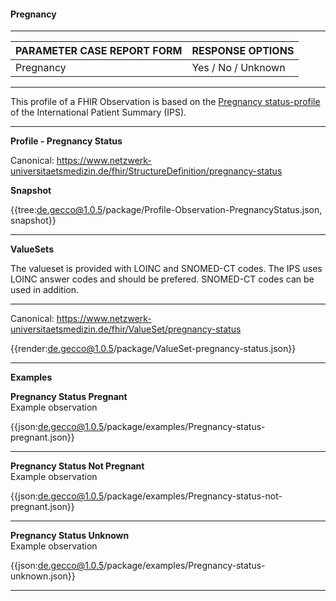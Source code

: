 #### Pregnancy

---

| PARAMETER CASE REPORT FORM | RESPONSE OPTIONS |
|--------------|-----------|
| Pregnancy | Yes / No / Unknown | 

---

This profile of a FHIR Observation is based on the [Pregnancy status-profile](https://build.fhir.org/ig/HL7/fhir-ips/StructureDefinition-Observation-pregnancy-status-uv-ips.html) of the International Patient Summary (IPS).

---

**Profile - Pregnancy Status**

Canonical: https://www.netzwerk-universitaetsmedizin.de/fhir/StructureDefinition/pregnancy-status

**Snapshot**

{{tree:de.gecco@1.0.5/package/Profile-Observation-PregnancyStatus.json, snapshot}} 

---

**ValueSets**

The valueset is provided with LOINC and SNOMED-CT codes. The IPS uses LOINC answer codes and should be prefered. SNOMED-CT codes can be used in addition.

---

Canonical: https://www.netzwerk-universitaetsmedizin.de/fhir/ValueSet/pregnancy-status

{{render:de.gecco@1.0.5/package/ValueSet-pregnancy-status.json}} 

---

**Examples**

**Pregnancy Status Pregnant**
<br>
Example observation

{{json:de.gecco@1.0.5/package/examples/Pregnancy-status-pregnant.json}}

---

**Pregnancy Status Not Pregnant**
<br>
Example observation

{{json:de.gecco@1.0.5/package/examples/Pregnancy-status-not-pregnant.json}}

---

**Pregnancy Status Unknown**
<br>
Example observation

{{json:de.gecco@1.0.5/package/examples/Pregnancy-status-unknown.json}}

---